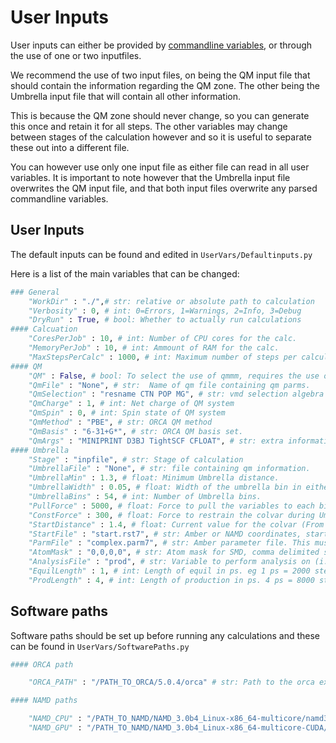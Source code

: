 # User Inputs

User inputs can either be provided by [commandline variables](./CodeReference.md#pyBrellaSampling.Tools.InputParser.UmbrellaInput), or through the use of one or two inputfiles. 

We recommend the use of two input files, on being the QM input file that should contain the information regarding the QM zone. The other being the Umbrella input file that will contain all other information. 

This is because the QM zone should never change, so you can generate this once and retain it for all steps. The other variables may change between stages of the calculation however and so it is useful to separate these out into a different file. 

You can however use only one input file as either file can read in all user variables. It is important to note however that the Umbrella input file overwrites the QM input file, and that both input files overwrite any parsed commandline variables. 

## User Inputs
The default inputs can be found and edited in `UserVars/Defaultinputs.py`

Here is a list of the main variables that can be changed:
``` py title="Default User Inputs"
### General               
    "WorkDir" : "./",# str: relative or absolute path to calculation
    "Verbosity" : 0, # int: 0=Errors, 1=Warnings, 2=Info, 3=Debug
    "DryRun" : True, # bool: Whether to actually run calculations
#### Calcuation
    "CoresPerJob" : 10, # int: Number of CPU cores for the calc.
    "MemoryPerJob" : 10, # int: Ammount of RAM for the calc.
    "MaxStepsPerCalc" : 1000, # int: Maximum number of steps per calculation
#### QM
    "QM" : False, # bool: To select the use of qmmm, requires the use of a qm file. 
    "QmFile" : "None", # str:  Name of qm file containing qm parms. 
    "QmSelection" : "resname CTN POP MG", # str: vmd selection algebra for the QM region
    "QmCharge" : 1, # int: Net charge of QM system
    "QmSpin" : 0, # int: Spin state of QM system
    "QmMethod" : "PBE", # str: ORCA QM method
    "QmBasis" : "6-31+G*", # str: ORCA QM basis set.
    "QmArgs" : "MINIPRINT D3BJ TightSCF CFLOAT", # str: extra information to parse to ORCA
#### Umbrella
    "Stage" : "inpfile", # str: Stage of calculation
    "UmbrellaFile" : "None", # str: file containing qm information.
    "UmbrellaMin" : 1.3, # float: Minimum Umbrella distance.
    "UmbrellaWidth" : 0.05, # float: Width of the umbrella bin in either Ang or Deg.
    "UmbrellaBins" : 54, # int: Number of Umbrella bins. 
    "PullForce" : 5000, # float: Force to pull the variables to each bin
    "ConstForce" : 300, # float: Force to restrain the colvar during Umbrella simulations
    "StartDistance" : 1.4, # float: Current value for the colvar (From the equilibrated MD)
    "StartFile" : "start.rst7", # str: Amber or NAMD coordinates, start coordinates for THIS simulation.
    "ParmFile" : "complex.parm7", # str: Amber parameter file. This must be in the root directory!
    "AtomMask" : "0,0,0,0", # str: Atom mask for SMD, comma delimited string of atoms. 
    "AnalysisFile" : "prod", # str: Variable to perform analysis on (i.e. if you only want to visualise pull files, use pull_1)
    "EquilLength" : 1, # int: Length of equil in ps. eg 1 ps = 2000 steps at 0.5 fs timestep
    "ProdLength" : 4, # int: Length of production in ps. 4 ps = 8000 steps at 0.5 fs timestep
```
## Software paths

Software paths should be set up before running any calculations and these can be found in `UserVars/SoftwarePaths.py`

``` py title="Example structure of UserVars/SoftwarePaths.py"
#### ORCA path

    "ORCA_PATH" : "/PATH_TO_ORCA/5.0.4/orca" # str: Path to the orca executable

#### NAMD paths

    "NAMD_CPU" : "/PATH_TO_NAMD/NAMD_3.0b4_Linux-x86_64-multicore/namd3" # str: Path to the cpu version of NAMD for QMMM
    "NAMD_GPU" : "/PATH_TO_NAMD/NAMD_3.0b4_Linux-x86_64-multicore-CUDA/namd3" # str: Path to the GPU version of NAMD for MD
```

